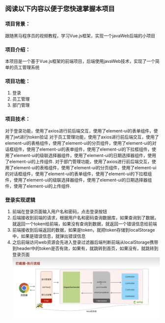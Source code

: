 ## 阅读以下内容以便于您快速掌握本项目
### 项目背景：
跟随黑马程序员的视频教程，学习Vue.js框架，实现一个javaWeb后端的小项目
### 项目介绍：
本项目是一个基于Vue.js框架的前端项目，后端使用javaWeb技术，实现了一个简单的员工管理系统
### 项目功能：
1. 登录
2. 员工管理
3. 部门管理
### 项目技术：
对于登录功能，使用了axios进行前后端交互，使用了element-ui的表单组件，使用了jwt进行token验证
对于员工管理功能，使用了axios进行前后端交互，使用了element-ui的表格组件，使用了element-ui的分页组件，使用了element-ui的对话框组件，使用了element-ui的表单组件，使用了element-ui的下拉框组件，使用了element-ui的级联选择器组件，使用了element-ui的日期选择器组件，使用了element-ui的上传组件.
对于部门管理功能，使用了axios进行前后端交互，使用了element-ui的表格组件，使用了element-ui的分页组件，使用了element-ui的对话框组件，使用了element-ui的表单组件，使用了element-ui的下拉框组件，使用了element-ui的级联选择器组件，使用了element-ui的日期选择器组件，使用了element-ui的上传组件.
### 登录实现逻辑
1. 前端在登录页面输入用户名和密码，点击登录按钮
2. 后端接收到前端的请求，根据用户名和密码查询数据库，如果查询到了数据，就返回一个token给前端，如果没有查询到数据，就返回一个错误信息给前端
3. 前端接收到后端返回的数据，如果是token，就把token存储到localStorage中，如果是错误信息，就弹出错误信息
4. 之后前端访问web资源会先进入登录过滤器后端判断前端从localStorage携带到header中的token是否有效，如果有，就跳转到首页，如果没有，就跳转到登录页面
![img.png](img/img.png)